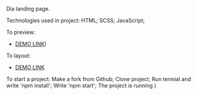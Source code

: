 Dia landing page. 

Technologies used in project: HTML; SCSS; JavaScript;

To preview:
- [DEMO LINK](https://www.figma.com/file/7qwsWggv9BAxMi2VPhBuPr/Air-(formerly-Dia)))

To layout:
- [DEMO LINK](https://<your_account>.github.io/<repo_name>/)

To start a project: Make a fork from Github; Clone project; Run termial and write 'npm install'; Write 'npm start'; The project is running )
